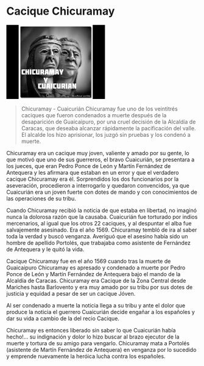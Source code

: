 # Cacique Chicuramay

![chicuramay](./img/chicuramay.png)


>Chicuramay - Cuaicurián Chicuramay fue uno de los veintitrés caciques que fueron condenados a muerte después de la desaparición de Guaicaipuro, por una cruel decisión de la Alcaldía de Caracas, que deseaba alcanzar rápidamente la pacificación del valle. El alcalde los hizo aprisionar, los juzgó sin pruebas y los condenó a muerte.

Chicuramay era un cacique muy joven, valiente y amado por su gente, lo que motivó que uno de sus guerreros, el bravo Cuaicurián, se presentara a los jueces, que eran Pedro Ponce de León y Martín Fernández de Antequera y les afirmara que estaban en un error y que el verdadero cacique Chicuramay era él. Sorprendidos los dos funcionarios por la aseveración, procedieron a interrogarlo y quedaron convencidos, ya que Cuaicurián era un joven fuerte con dotes de mando y con conocimientos de las operaciones de su tribu. 

Cuando Chicuramay recibió la noticia de que estaba en libertad, no imaginó nunca la dolorosa razón que la causaba. Cuaicurián fue torturado por indios mercenarios, al igual que los otros 22 caciques, y al despuntar el alba fue salvajemente asesinado. Era el año 1569. Chicuramay tembló de ira al saber toda la verdad y buscó venganza. Averiguó que el asesino había sido un hombre de apellido Portolés, que trabajaba como asistente de Fernández de Antequera y le quitó la vida.

Cacique Chicuramay fue en el año 1569 cuando tras la muerte de Guaicaipuro Chicuramay es apresado y condenado a muerte por Pedro Ponce de León y Martín Fernández de Antequera bajo el mando de la Alcaldía de Caracas.  Chicuramay era Cacique de la   Zona Central desde Mariches hasta Barlovento y era muy amado por su tribu por sus dotes de justicia y equidad a pesar de ser un cacique Jóven.

Al ser condenado a muerte la noticia llega a su tribu y ante el dolor que produce la noticia el guerrero Cuaicurián decide engañar a los españoles y dar su vida a cambio de la del recio Cacique.

Chicuramay es entonces liberado sin saber lo que Cuaicurián había hecho!… su indignación y dolor lo hizo buscar al brazo ejecutor de la muerte y tortura de su amigo para vengarlo. Chicuramay mata a Portolés (asistente de Martín Fernández de Antequera) en venganza por lo sucedido y emprende nuevamente la heróica lucha contra los españoles.
